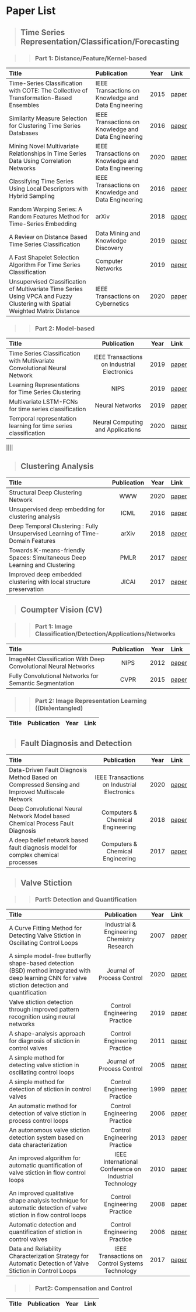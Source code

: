 # Paper List

> ## Time Series Representation/Classification/Forecasting

>> ### Part 1: Distance/Feature/Kernel-based
|Title|Publication|Year|Link|
| :----------- | :----------- | :----------- | :----------- |
|Time-Series Classification with COTE: The Collective of Transformation-Based Ensembles|IEEE Transactions on Knowledge and Data Engineering|2015|[paper](https://ieeexplore.ieee.org/document/7069254)|
|Similarity Measure Selection for Clustering Time Series Databases|IEEE Transactions on Knowledge and Data Engineering|2016|[paper](https://ieeexplore.ieee.org/document/7172543)|
|Mining Novel Multivariate Relationships In Time Series Data Using Correlation Networks|IEEE Transactions on Knowledge and Data Engineering|2020|[paper](https://ieeexplore.ieee.org/document/8693798)|
|Classifying Time Series Using Local Descriptors with Hybrid Sampling|IEEE Transactions on Knowledge and Data Engineering|2016|[paper](https://ieeexplore.ieee.org/document/7300428)|
|Random Warping Series: A Random Features Method for Time-Series Embedding|arXiv|2018|[paper](https://arxiv.org/abs/1809.05259v1)|
|A Review on Distance Based Time Series Classification|Data Mining and Knowledge Discovery|2019|[paper](https://link.springer.com/article/10.1007/s10618-018-0596-4)|
|A Fast Shapelet Selection Algorithm For Time Series Classification|Computer Networks|2019|[paper](https://www.sciencedirect.com/science/article/pii/S1389128618312970)|
|Unsupervised Classification of Multivariate Time Series Using VPCA and Fuzzy Clustering with Spatial Weighted Matrix Distance|IEEE Transactions on Cybernetics|2020|[paper](https://ieeexplore.ieee.org/document/8573123)|


>> ### Part 2: Model-based
|Title|Publication|Year|Link|
| :----------- | :-----------: | :-----------: | :----------- |
|Time Series Classification with Multivariate Convolutional Neural Network|IEEE Transactions on Industrial Electronics|2019|[paper](https://ieeexplore.ieee.org/document/8437249)|
|Learning Representations for Time Series Clustering | NIPS | 2019 | [paper](https://papers.nips.cc/paper/2019/hash/1359aa933b48b754a2f54adb688bfa77-Abstract.html)|
|Multivariate LSTM-FCNs for time series classification|Neural Networks|2019|[paper](https://www.sciencedirect.com/science/article/pii/S0893608019301200)|
|Temporal representation learning for time series classification|Neural Computing and Applications|2020|[paper](https://link.springer.com/article/10.1007/s00521-020-05179-w)|

||||


> ## Clustering Analysis 
|Title|Publication|Year|Link|
| :----------- | :-----------: | :-----------: | :----------- |
| Structural Deep Clustering Network | WWW | 2020 |[paper](https://dl.acm.org/doi/10.1145/3366423.3380214)|
|Unsupervised deep embedding for clustering analysis|ICML|2016|[paper](https://dl.acm.org/doi/10.5555/3045390.3045442)|
|Deep Temporal Clustering : Fully Unsupervised Learning of Time-Domain Features|arXiv|2018|[paper](https://arxiv.org/abs/1802.01059)|
|Towards K-means-friendly Spaces: Simultaneous Deep Learning and Clustering|PMLR|2017|[paper](http://proceedings.mlr.press/v70/yang17b.html)|
|Improved deep embedded clustering with local structure preservation|JICAI|2017|[paper](https://www.ijcai.org/Proceedings/2017/243)|


> ## Coumpter Vision (CV)

>> ### Part 1: Image Classification/Detection/Applications/Networks
|Title|Publication|Year|Link|
| :----------- | :-----------: | :-----------: | :----------- |
| ImageNet Classification With Deep Convolutional Neural Networks| NIPS | 2012 | [paper](https://dl.acm.org/doi/10.5555/2999134.2999257) |
| Fully Convolutional Networks for Semantic Segmentation| CVPR | 2015| [paper](https://ieeexplore.ieee.org/document/7478072)|

>> ### Part 2: Image Representation Learning ((Dis)entangled)
|Title|Publication|Year|Link|
| :----------- | :-----------: | :-----------: | :----------- |

> ## Fault Diagnosis and Detection
|Title|Publication|Year|Link|
| :----------- | :-----------: | :-----------: | :----------- |
|Data-Driven Fault Diagnosis Method Based on Compressed Sensing and Improved Multiscale Network|IEEE Transactions on Industrial Electronics|2020|[paper](https://ieeexplore.ieee.org/document/8704327)|
|Deep Convolutional Neural Network Model based Chemical Process Fault Diagnosis|Computers & Chemical Engineering|2018|[paper](https://www.sciencedirect.com/science/article/pii/S0098135418302990)|
|A deep belief network based fault diagnosis model for complex chemical processes|Computers & Chemical Engineering|2017|[paper](https://www.sciencedirect.com/science/article/pii/S0098135417301059)|

> ## Valve Stiction

>> ### Part1: Detection and Quantification  
|Title|Publication|Year|Link|
| :----------- | :-----------: | :-----------: | :----------- |
|A Curve Fitting Method for Detecting Valve Stiction in Oscillating Control Loops|Industrial & Engineering Chemistry Research|2007|[paper](https://pubs.acs.org/doi/10.1021/ie061219a)|
|A simple model-free butterfly shape-based detection (BSD) method integrated with deep learning CNN for valve stiction detection and quantification|Journal of Process Control|2020|[paper](https://www.sciencedirect.com/science/article/pii/S0959152419304639)|
|Valve stiction detection through improved pattern recognition using neural networks|Control Engineering Practice|2019|[paper](https://www.sciencedirect.com/science/article/pii/S0967066119300838)|
|A shape-analysis approach for diagnosis of stiction in control valves|Control Engineering Practice|2011|[paper](https://www.sciencedirect.com/science/article/pii/S0967066111000438)|
|A simple method for detecting valve stiction in oscillating control loops|Journal of Process Control|2005|[paper](https://www.sciencedirect.com/science/article/pii/S0959152404001106)|
|A simple method for detection of stiction in control valves|Control Engineering Practice|1999|[paper](https://www.sciencedirect.com/science/article/pii/S0967066199001008)|
|An automatic method for detection of valve stiction in process control loops|Control Engineering Practice|2006|[paper](https://www.sciencedirect.com/science/article/pii/S0967066105000833)|
|An autonomous valve stiction detection system based on data characterization|Control Engineering Practice|2013|[paper](https://www.sciencedirect.com/science/article/pii/S0967066113001342)|
|An improved algorithm for automatic quantification of valve stiction in flow control loops|IEEE International Conference on Industrial Technology|2010|[paper](https://ieeexplore.ieee.org/document/5472674)|
|An improved qualitative shape analysis technique for automatic detection of valve stiction in flow control loops|Control Engineering Practice|2008|[paper](https://www.sciencedirect.com/science/article/pii/S0967066108000798)|
|Automatic detection and quantification of stiction in control valves|Control Engineering Practice|2006|[paper](https://www.sciencedirect.com/science/article/pii/S0967066105002388)|
|Data and Reliability Characterization Strategy for Automatic Detection of Valve Stiction in Control Loops|IEEE Transactions on Control Systems Technology|2017|[paper](https://ieeexplore.ieee.org/document/7505905)|


>> ### Part2: Compensation and Control  
|Title|Publication|Year|Link|
| :----------- | :-----------: | :-----------: | :----------- |


